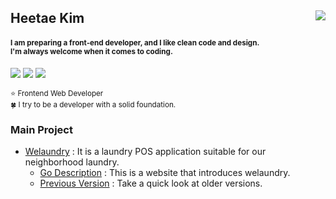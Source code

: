 <h2>
  Heetae Kim
  <a href="https://hits.seeyoufarm.com"><img src="https://hits.seeyoufarm.com/api/count/incr/badge.svg?url=https%3A%2F%2Fgithub.com%2Fhxxtae&count_bg=%231982E1&title_bg=%23555555&icon=github.svg&icon_color=%23E7E7E7&title=hits&edge_flat=false" align="right"/></a>
</h2>
<h4>
  <sup>
    I am preparing a front-end developer, and I like clean code and design.
    <br>
    I'm always welcome when it comes to coding.
  </sup>
</h4>

<a href="https://hxxtae.notion.site/Hxxtae-Development-Note-02e6a0e829ae4a1398be64c556e7af23" target="_blank"><img src="https://img.shields.io/badge/Blog-000000?style=flat-square&logo=notion&logoColor=white"/></a>
<a href="https://career.programmers.co.kr/pr/fkdlxmfkdl1_2031"><img src="https://img.shields.io/badge/Resume-e7e7e7?style=flat-square&logo=html5&logoColor=black"/></a>
<a href="https://dev.to/hxxtae"><img src="https://img.shields.io/badge/Dev_Community-171717?style=flat-square&logo=dev.to&logoColor=ffffff"/></a>

<p>
  <sup>
  ⭐ Frontend Web Developer
  <br>
  🍀 I try to be a developer with a solid foundation.
  </sup>
  
</p>

### Main Project

- [Welaundry](https://welaundry.netlify.app/) : It is a laundry POS application suitable for our neighborhood laundry.
  - [Go Description](https://hxxtae.github.io/we-laundry-desc/) : This is a website that introduces welaundry.
  - [Previous Version](https://hxxtae.github.io/we-laundry-asis/) : Take a quick look at older versions.
                                    
